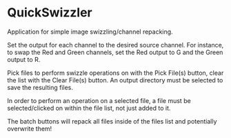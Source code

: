 # QuickSwizzler

Application for simple image swizzling/channel repacking. 

Set the output for each channel to the desired source channel. 
For instance, to swap the Red and Green channels, set the Red output to G and the Green output to R. 

Pick files to perform swizzle operations on with the Pick File(s) button, clear the list with the Clear File(s) button. 
An output directory must be selected to save the resulting files. 

In order to perform an operation on a selected file, a file must be selected/clicked on within the file list, not just added to it. 

The batch buttons will repack all files inside of the files list and potentially overwrite them! 
